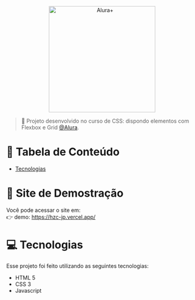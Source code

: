 <p align="center">
   <img src="https://github.com/joaopedrolullo/alura-plus/assets/14797386/41fcc1d5-21b2-4530-be6c-6b60341e6b19" alt="Alura+" width="280"/>
</p>

> :rocket: Projeto desenvolvido no curso de CSS: dispondo elementos com Flexbox e Grid [@Alura](https://www.alura.com.br/).

# :pushpin: Tabela de Conteúdo

<!--* [Site de Demostração](#eyes-site-de-demostração) -->
* [Tecnologias](#computer-tecnologias)

<!--
### Screenshot
<div style="display: flex; flex-direction: 'row'; align-items: 'center';">
   <img src="https://github.com/joaopedrolullo/alura-plus/assets/14797386/dc70c267-b175-4a22-8ea9-265ba61fd006" width="300">
   <img src="https://github.com/joaopedrolullo/alura-plus/assets/14797386/a42c6da2-2fbf-440d-bac6-a6e9b5fbc3e6" width="300">
   <img src="https://github.com/joaopedrolullo/alura-plus/assets/14797386/e83f2e73-5ea9-4e72-ba11-7c95bb6e0ea3" width="300">
</div>
--> 

# :eyes: Site de Demostração
Você pode acessar o site em:     
👉  demo: https://hzc-jp.vercel.app/

# :computer: Tecnologias
Esse projeto foi feito utilizando as seguintes tecnologias:

* HTML 5
* CSS 3
* Javascript
